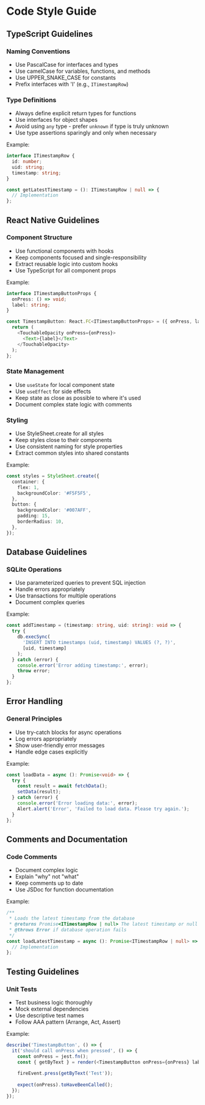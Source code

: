 # Code Style Guide

## TypeScript Guidelines

### Naming Conventions
- Use PascalCase for interfaces and types
- Use camelCase for variables, functions, and methods
- Use UPPER_SNAKE_CASE for constants
- Prefix interfaces with 'I' (e.g., `ITimestampRow`)

### Type Definitions
- Always define explicit return types for functions
- Use interfaces for object shapes
- Avoid using `any` type - prefer `unknown` if type is truly unknown
- Use type assertions sparingly and only when necessary

Example:
```typescript
interface ITimestampRow {
  id: number;
  uid: string;
  timestamp: string;
}

const getLatestTimestamp = (): ITimestampRow | null => {
  // Implementation
};
```

## React Native Guidelines

### Component Structure
- Use functional components with hooks
- Keep components focused and single-responsibility
- Extract reusable logic into custom hooks
- Use TypeScript for all component props

Example:
```typescript
interface ITimestampButtonProps {
  onPress: () => void;
  label: string;
}

const TimestampButton: React.FC<ITimestampButtonProps> = ({ onPress, label }) => {
  return (
    <TouchableOpacity onPress={onPress}>
      <Text>{label}</Text>
    </TouchableOpacity>
  );
};
```

### State Management
- Use `useState` for local component state
- Use `useEffect` for side effects
- Keep state as close as possible to where it's used
- Document complex state logic with comments

### Styling
- Use StyleSheet.create for all styles
- Keep styles close to their components
- Use consistent naming for style properties
- Extract common styles into shared constants

Example:
```typescript
const styles = StyleSheet.create({
  container: {
    flex: 1,
    backgroundColor: '#F5F5F5',
  },
  button: {
    backgroundColor: '#007AFF',
    padding: 15,
    borderRadius: 10,
  },
});
```

## Database Guidelines

### SQLite Operations
- Use parameterized queries to prevent SQL injection
- Handle errors appropriately
- Use transactions for multiple operations
- Document complex queries

Example:
```typescript
const addTimestamp = (timestamp: string, uid: string): void => {
  try {
    db.execSync(
      'INSERT INTO timestamps (uid, timestamp) VALUES (?, ?)',
      [uid, timestamp]
    );
  } catch (error) {
    console.error('Error adding timestamp:', error);
    throw error;
  }
};
```

## Error Handling

### General Principles
- Use try-catch blocks for async operations
- Log errors appropriately
- Show user-friendly error messages
- Handle edge cases explicitly

Example:
```typescript
const loadData = async (): Promise<void> => {
  try {
    const result = await fetchData();
    setData(result);
  } catch (error) {
    console.error('Error loading data:', error);
    Alert.alert('Error', 'Failed to load data. Please try again.');
  }
};
```

## Comments and Documentation

### Code Comments
- Document complex logic
- Explain "why" not "what"
- Keep comments up to date
- Use JSDoc for function documentation

Example:
```typescript
/**
 * Loads the latest timestamp from the database
 * @returns Promise<ITimestampRow | null> The latest timestamp or null if none exists
 * @throws Error if database operation fails
 */
const loadLatestTimestamp = async (): Promise<ITimestampRow | null> => {
  // Implementation
};
```

## Testing Guidelines

### Unit Tests
- Test business logic thoroughly
- Mock external dependencies
- Use descriptive test names
- Follow AAA pattern (Arrange, Act, Assert)

Example:
```typescript
describe('TimestampButton', () => {
  it('should call onPress when pressed', () => {
    const onPress = jest.fn();
    const { getByText } = render(<TimestampButton onPress={onPress} label="Test" />);
    
    fireEvent.press(getByText('Test'));
    
    expect(onPress).toHaveBeenCalled();
  });
});
``` 